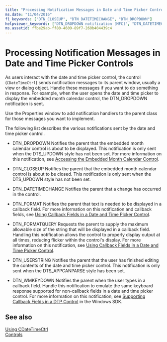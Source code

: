 ```yaml
---
title: "Processing Notification Messages in Date and Time Picker Controls"
ms.date: "11/04/2016"
f1_keywords: ["DTN_CLOSEUP", "DTN_DATETIMECHANGE", "DTN_DROPDOWN"]
helpviewer_keywords: ["DTN_DROPDOWN notification [MFC]", "DTN_DATETIMECHANGE notification [MFC]", "DTN_CLOSEUP notification [MFC]", "DateTimePicker control [MFC], handling notifications", "CDateTimeCtrl class [MFC], handling notifications", "DTN_FORMAT notification [MFC]", "DateTimePicker control [MFC]"]
ms.assetid: ffbe29ab-ff80-4609-89f7-260b404439c4
---
```

# Processing Notification Messages in Date and Time Picker Controls

As users interact with the date and time picker control, the control (`CDateTimeCtrl`) sends notification messages to its parent window, usually a view or dialog object. Handle these messages if you want to do something in response. For example, when the user opens the date and time picker to display the embedded month calendar control, the DTN_DROPDOWN notification is sent.

Use the Properties window to add notification handlers to the parent class for those messages you want to implement.

The following list describes the various notifications sent by the date and time picker control.

- DTN_DROPDOWN Notifies the parent that the embedded month calendar control is about to be displayed. This notification is only sent when the DTS_UPDOWN style has not been set. For more information on this notification, see [Accessing the Embedded Month Calendar Control](../mfc/accessing-the-embedded-month-calendar-control.md).

- DTN_CLOSEUP Notifies the parent that the embedded month calendar control is about to be closed. This notification is only sent when the DTS_UPDOWN style has not been set.

- DTN_DATETIMECHANGE Notifies the parent that a change has occurred in the control.

- DTN_FORMAT Notifies the parent that text is needed to be displayed in a callback field. For more information on this notification and callback fields, see [Using Callback Fields in a Date and Time Picker Control](../mfc/using-callback-fields-in-a-date-and-time-picker-control.md).

- DTN_FORMATQUERY Requests the parent to supply the maximum allowable size of the string that will be displayed in a callback field. Handling this notification allows the control to properly display output at all times, reducing flicker within the control's display. For more information on this notification, see [Using Callback Fields in a Date and Time Picker Control](../mfc/using-callback-fields-in-a-date-and-time-picker-control.md).

- DTN_USERSTRING Notifies the parent that the user has finished editing the contents of the date and time picker control. This notification is only sent when the DTS_APPCANPARSE style has been set.

- DTN_WMKEYDOWN Notifies the parent when the user types in a callback field. Handle this notification to emulate the same keyboard response supported for non-callback fields in a date and time picker control. For more information on this notification, see [Supporting Callback Fields in a DTP Control](/windows/win32/Controls/date-and-time-picker-controls) in the Windows SDK.

## See also

[Using CDateTimeCtrl](../mfc/using-cdatetimectrl.md)<br/>
[Controls](../mfc/controls-mfc.md)
